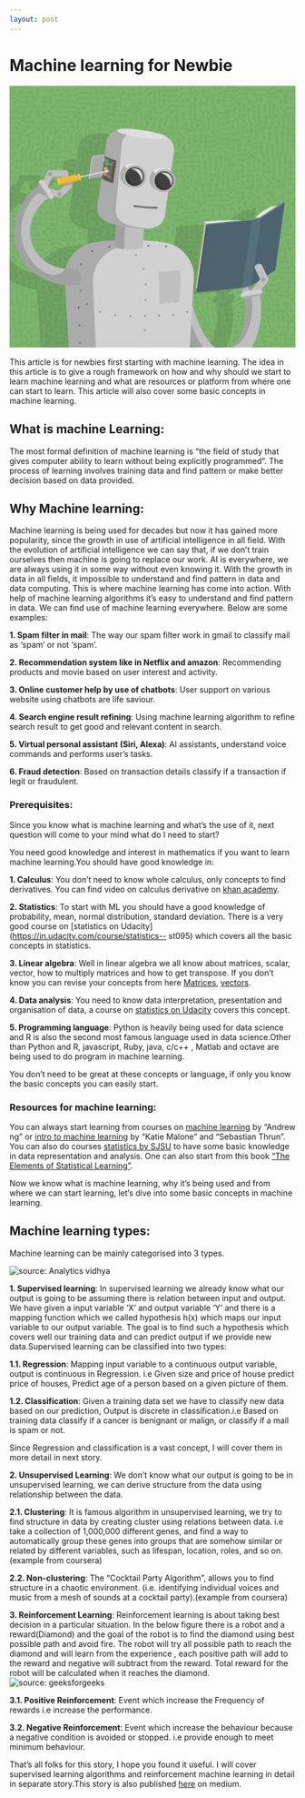 ```yaml
---
layout: post
---
```

# **Machine learning for Newbie**
  ![source:towardsdatascience](/_includes/ml1.png)
  
  This article is for newbies first starting with machine learning. The idea in this article is to give a rough framework on     how and why should we start to learn machine learning and what are resources or platform from where one can start to learn.   This article will also cover some basic concepts in machine learning.

## **What is machine Learning**:
  The most formal definition of machine learning is “the field of study that gives computer ability to learn without being       explicitly programmed”. The process of learning involves training data and find pattern or make better decision based on       data provided.

## **Why Machine learning**:
  Machine learning is being used for decades but now it has gained more popularity, since the growth in use of artificial       intelligence in all field. With the evolution of artificial intelligence we can say that, if we don’t train ourselves then     machine is going to replace our work. AI is everywhere, we are always using it in some way without even knowing it. With the   growth in data in all fields, it impossible to understand and find pattern in data and data computing. This is where machine   learning has come into action. With help of machine learning algorithms it’s easy to understand and find pattern in data. We   can find use of machine learning everywhere. Below are some examples:

   **1. Spam filter in mail**: The way our spam filter work in gmail to classify mail as ‘spam’ or not ‘spam’.
  
   **2. Recommendation system like in Netflix and amazon**: Recommending products and movie based on user interest and                activity.
  
   **3. Online customer help by use of chatbots**: User support on various website using chatbots are life saviour.
  
   **4. Search engine result refining**: Using machine learning algorithm to refine search result to get good and relevant            content in search.
  
   **5. Virtual personal assistant (Siri, Alexa)**: AI assistants, understand voice commands and performs user’s tasks.
  
   **6. Fraud detection**: Based on transaction details classify if a transaction if legit or fraudulent.

### **Prerequisites**:
  Since you know what is machine learning and what’s the use of it, next question will come to your mind what do I need to       start?

  You need good knowledge and interest in mathematics if you want to learn machine learning.You should have good knowledge in:

  **1. Calculus**: You don’t need to know whole calculus, only concepts to find derivatives. You can find video on calculus           derivative on [khan academy](https://www.khanacademy.org/math/calculus-1/cs1-derivatives-definition-and-basic-rules).
 
  **2. Statistics**: To start with ML you should have a good knowledge of probability, mean, normal distribution, standard           deviation. There is a very good course on [statistics on Udacity](https://in.udacity.com/course/statistics--   st095)         which covers all the basic concepts in statistics.
 
  **3. Linear algebra**: Well in linear algebra we all know about matrices, scalar, vector, how to multiply matrices and how          to get transpose. If you don’t know you can revise your concepts from here [Matrices](https://www.khanacademy.org/math/precalculus/precalc-matrices), [vectors](https://www.khanacademy.org/math/precalculus/vectors-precalc).
 
  **4. Data analysis**: You need to know data interpretation, presentation and organisation of data, a course on [statistics on Udacity](https://in.udacity.com/course/statistics--st095) covers this concept.
 
  **5. Programming language**:
      Python is heavily being used for data science and R is also the second most famous language used in data science.Other         than Python and R, javascript, Ruby, java, c/c++ , Matlab and octave are being used to do program in machine learning.

  You don’t need to be great at these concepts or language, if only you know the basic concepts you can easily start.

### **Resources for machine learning**:
  You can always start learning from courses on [machine learning](https://www.coursera.org/learn/machine-learning) by “Andrew    ng” or [intro to machine learning](https://in.udacity.com/course/intro-to-machine-learning--ud120-india) by “Katie Malone”    and “Sebastian Thrun”. You can also do courses [statistics by SJSU](https://in.udacity.com/course/statistics--st095) to        have some basic knowledge in data representation and analysis. One can also start from this book [“The Elements of   Statistical Learning”](https://web.stanford.edu/~hastie/Papers/ESLII.pdf).

  Now we know what is machine learning, why it’s being used and from where we can start learning, let’s dive into some basic     concepts in machine learning.

## Machine learning types:
  Machine learning can be mainly categorised into 3 types.
  
  ![source: Analytics vidhya](http://cors.io/?https://github.com/kkriti01/lanyon/blob/gh-pages/_includes/type_machine.png)
  
  
   **1. Supervised learning**: In supervised learning we already know what our output is going to be assuming there is                 relation between input and output. We have given a input variable ‘X’ and output variable ‘Y’ and there is a mapping           function which we called hypothesis h(x) which maps our input variable to our output variable. The goal is to find             such a hypothesis which covers well our training data and can predict output if we provide new data.Supervised                 learning can be classified into two types:

   **1.1. Regression**: Mapping input variable to a continuous output variable, output is continuous in Regression. i.e Given           size and price of house predict price of houses, Predict age of a person based on a given picture of them.
  
   **1.2. Classification**: Given a training data set we have to classify new data based on our prediction, Output is discrete           in classification.i.e Based on training data classify if a cancer is benignant or malign, or classify if a mail is             spam or not.
  
  Since Regression and classification is a vast concept, I will cover them in more detail in next story.

   **2. Unsupervised Learning**: We don’t know what our output is going to be in unsupervised learning, we can derive                 structure from the data using relationship between the data.

   **2.1. Clustering**: It is famous algorithm in unsupervised learning, we try to find structure in data by creating cluster            using relations between data. i.e take a collection of 1,000,000 different genes, and find a way to automatically              group these genes into groups that are somehow similar or related by different variables, such as lifespan,                    location, roles, and so on.(example from coursera)

   **2.2. Non-clustering**: The “Cocktail Party Algorithm”, allows you to find structure in a chaotic environment. (i.e.                identifying individual voices and music from a mesh of sounds at a cocktail party).(example from coursera)

   **3. Reinforcement Learning**: Reinforcement learning is about taking best decision in a particular situation. In the below        figure there is a robot and a reward(Diamond) and the goal of the robot is to find the diamond using best possible path        and avoid fire. The robot will try all possible path to reach the diamond and will learn from the experience , each            positive path will add to the reward and negative will subtract from the reward. Total reward for the robot will be            calculated when it reaches the diamond.
   ![source: geeksforgeeks](http://cors.io/?https://github.com/kkriti01/lanyon/blob/gh-pages/_includes/re.png)
       
       
   **3.1. Positive Reinforcement**: Event which increase the Frequency of rewards i.e increase the performance.
   
   **3.2. Negative Reinforcement**: Event which increase the behaviour because a negative condition is avoided or stopped. i.e          provide enough to meet minimum behaviour.

That’s all folks for this story, I hope you found it useful. I will cover supervised learning algorithms and reinforcement machine learning in detail in separate story.This story is also published [here](https://medium.com/@kriti_shrivastwa/machine-learning-for-newbie-f79407ab378b) on medium.
